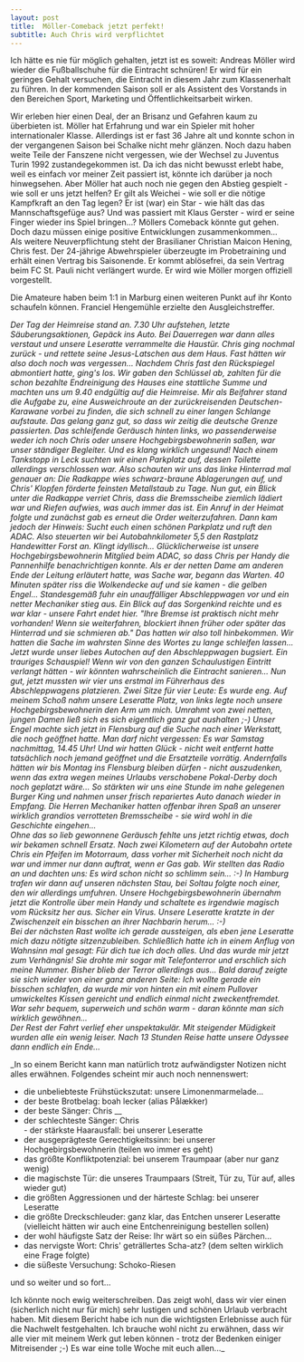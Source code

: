 ```yaml
---
layout: post
title:  Möller-Comeback jetzt perfekt!
subtitle: Auch Chris wird verpflichtet
---
```


Ich hätte es nie für möglich gehalten, jetzt ist es soweit: Andreas Möller wird wieder die Fußballschuhe für die Eintracht schnüren! Er wird für ein geringes Gehalt versuchen, die Eintracht in diesem Jahr zum Klassenerhalt zu führen. In der kommenden Saison soll er als Assistent des Vorstands in den Bereichen Sport, Marketing und Öffentlichkeitsarbeit wirken. 

Wir erleben hier einen Deal, der an Brisanz und Gefahren kaum zu überbieten ist. Möller hat Erfahrung und war ein Spieler mit hoher internationaler Klasse. Allerdings ist er fast 36 Jahre alt und konnte schon in der vergangenen Saison bei Schalke nicht mehr glänzen. Noch dazu haben weite Teile der Fanszene nicht vergessen, wie der Wechsel zu Juventus Turin 1992 zustandegekommen ist. Da ich das nicht bewusst erlebt habe, weil es einfach vor meiner Zeit passiert ist, könnte ich darüber ja noch hinwegsehen. Aber Möller hat auch noch nie gegen den Abstieg gespielt - wie soll er uns jetzt helfen? Er gilt als Weichei - wie soll er die nötige Kampfkraft an den Tag legen? Er ist (war) ein Star - wie hält das das Mannschaftsgefüge aus? Und was passiert mit Klaus Gerster - wird er seine Finger wieder ins Spiel bringen...? Möllers Comeback könnte gut gehen. Doch dazu müssen einige positive Entwicklungen zusammenkommen...  
Als weitere Neuverpflichtung steht der Brasilianer Christian Maicon Hening, Chris fest. Der 24-jährige Abwehrspieler überzeugte im Probetraining und erhält einen Vertrag bis Saisonende. Er kommt ablösefrei, da sein Vertrag beim FC St. Pauli nicht verlängert wurde. Er wird wie Möller morgen offiziell vorgestellt.

Die Amateure haben beim 1:1 in Marburg einen weiteren Punkt auf ihr Konto schaufeln können. Franciel Hengemühle erzielte den Ausgleichstreffer.

_Der Tag der Heimreise stand an. 7.30 Uhr aufstehen, letzte Säuberungsaktionen, Gepäck ins Auto. Bei Dauerregen war dann alles verstaut und unsere Leseratte verrammelte die Haustür. Chris ging nochmal zurück - und rettete seine Jesus-Latschen aus dem Haus. Fast hätten wir also doch noch was vergessen... Nachdem Chris fast den Rückspiegel abmontiert hatte, ging's los. Wir gaben den Schlüssel ab, zahlten für die schon bezahlte Endreinigung des Hauses eine stattliche Summe und machten uns um 9.40 endgültig auf die Heimreise. Mir als Beifahrer stand die Aufgabe zu, eine Ausweichroute an der zurückreisenden Deutschen-Karawane vorbei zu finden, die sich schnell zu einer langen Schlange aufstaute. Das gelang ganz gut, so dass wir zeitig die deutsche Grenze passierten. Das schleifende Geräusch hinten links, wo passenderweise weder ich noch Chris oder unsere Hochgebirgsbewohnerin saßen, war unser ständiger Begleiter. Und es klang wirklich ungesund! Nach einem Tankstopp in Leck suchten wir einen Parkplatz auf, dessen Toilette allerdings verschlossen war. Also schauten wir uns das linke Hinterrad mal genauer an: Die Radkappe wies schwarz-braune Ablagerungen auf, und Chris' Klopfen förderte feinsten Metallstaub zu Tage. Nun gut, ein Blick unter die Radkappe verriet Chris, dass die Bremsscheibe ziemlich lädiert war und Riefen aufwies, was auch immer das ist. Ein Anruf in der Heimat folgte und zunächst gab es erneut die Order weiterzufahren. Dann kam jedoch der Hinweis: Sucht euch einen schönen Parkplatz und ruft den ADAC. Also steuerten wir bei Autobahnkilometer 5,5 den Rastplatz Handewitter Forst an. Klingt idyllisch... Glücklicherweise ist unsere Hochgebirgsbewohnerin Mitglied beim ADAC, so dass Chris per Handy die Pannenhilfe benachrichtigen konnte. Als er der netten Dame am anderen Ende der Leitung erläutert hatte, was Sache war, begann das Warten. 40 Minuten später riss die Wolkendecke auf und sie kamen - die gelben Engel... Standesgemäß fuhr ein unauffälliger Abschleppwagen vor und ein netter Mechaniker stieg aus. Ein Blick auf das Sorgenkind reichte und es war klar - unsere Fahrt endet hier. "Ihre Bremse ist praktisch nicht mehr vorhanden! Wenn sie weiterfahren, blockiert ihnen früher oder später das Hinterrad und sie schmieren ab." Das hatten wir also toll hinbekommen. Wir hatten die Sache im wahrsten Sinne des Wortes zu lange schleifen lassen... Jetzt wurde unser liebes Autochen auf den Abschleppwagen bugsiert. Ein trauriges Schauspiel! Wenn wir von den ganzen Schaulustigen Eintritt verlangt hätten - wir könnten wahrscheinlich die Eintracht sanieren... Nun gut, jetzt mussten wir vier uns erstmal im Führerhaus des Abschleppwagens platzieren. Zwei Sitze für vier Leute: Es wurde eng. Auf meinem Schoß nahm unsere Leseratte Platz, von links legte noch unsere Hochgebirgsbewohnerin den Arm um mich. Umrahmt von zwei netten, jungen Damen ließ sich es sich eigentlich ganz gut aushalten ;-) Unser Engel machte sich jetzt in Flensburg auf die Suche nach einer Werkstatt, die noch geöffnet hatte. Man darf nicht vergessen: Es war Samstag nachmittag, 14.45 Uhr! Und wir hatten Glück - nicht weit entfernt hatte tatsächlich noch jemand geöffnet und die Ersatzteile vorrätig. Andernfalls hätten wir bis Montag ins Flensburg bleiben dürfen - nicht auszudenken, wenn das extra wegen meines Urlaubs verschobene Pokal-Derby doch noch geplatzt wäre... So stärkten wir uns eine Stunde im nahe gelegenen Burger King und nahmen unser frisch repariertes Auto danach wieder in Empfang. Die Herren Mechaniker hatten offenbar ihren Spaß an unserer wirklich grandios verrotteten Bremsscheibe - sie wird wohl in die Geschichte eingehen...  
Ohne das so lieb gewonnene Geräusch fehlte uns jetzt richtig etwas, doch wir bekamen schnell Ersatz. Nach zwei Kilometern auf der Autobahn ortete Chris ein Pfeifen im Motorraum, dass vorher mit Sicherheit noch nicht da war und immer nur dann auftrat, wenn er Gas gab. Wir stellten das Radio an und dachten uns: Es wird schon nicht so schlimm sein... :-) In Hamburg trafen wir dann auf unseren nächsten Stau, bei Soltau folgte noch einer, den wir allerdings umfuhren. Unsere Hochgebirgsbewohnerin übernahm jetzt die Kontrolle über mein Handy und schaltete es irgendwie magisch vom Rücksitz her aus. Sicher ein Virus. Unsere Leseratte kratzte in der Zwischenzeit ein bisschen an ihrer Nachbarin herum... :-)  
Bei der nächsten Rast wollte ich gerade aussteigen, als eben jene Leseratte mich dazu nötigte sitzenzubleiben. Schließlich hatte ich in einem Anflug von Wahnsinn mal gesagt: Für dich tue ich doch alles. Und das wurde mir jetzt zum Verhängnis! Sie drohte mir sogar mit Telefonterror und erschlich sich meine Nummer. Bisher blieb der Terror allerdings aus... Bald darauf zeigte sie sich wieder von einer ganz anderen Seite: Ich wollte gerade ein bisschen schlafen, da wurde mir von hinten ein mit einem Pullover umwickeltes Kissen gereicht und endlich einmal nicht zweckentfremdet. War sehr bequem, superweich und schön warm - daran könnte man sich wirklich gewöhnen...  
Der Rest der Fahrt verlief eher unspektakulär. Mit steigender Müdigkeit wurden alle ein wenig leiser. Nach 13 Stunden Reise hatte unsere Odyssee dann endlich ein Ende..._

_In so einem Bericht kann man natürlich trotz aufwändigster Notizen nicht alles erwähnen. Folgendes scheint mir auch noch nennenswert:  
  
- die unbeliebteste Frühstückszutat: unsere Limonenmarmelade...  
- der beste Brotbelag: boah lecker (alias Pålækker)  
- der beste Sänger: Chris __  
- der schlechteste Sänger: Chris  
\- der stärkste Haarausfall: bei unserer Leseratte  
- der ausgeprägteste Gerechtigkeitssinn: bei unserer Hochgebirgsbewohnerin (teilen wo immer es geht)  
- das größte Konfliktpotenzial: bei unserem Traumpaar (aber nur ganz wenig)  
- die magischste Tür: die unseres Traumpaars (Streit, Tür zu, Tür auf, alles wieder gut)  
- die größten Aggressionen und der härteste Schlag: bei unserer Leseratte  
- die größte Dreckschleuder: ganz klar, das Entchen unserer Leseratte (vielleicht hätten wir auch eine Entchenreinigung bestellen sollen)  
- der wohl häufigste Satz der Reise: Ihr wärt so ein süßes Pärchen...  
- das nervigste Wort: Chris' geträllertes Scha-atz? (dem selten wirklich eine Frage folgte)  
- die süßeste Versuchung: Schoko-Riesen  
  
und so weiter und so fort...  
  
Ich könnte noch ewig weiterschreiben. Das zeigt wohl, dass wir vier einen (sicherlich nicht nur für mich) sehr lustigen und schönen Urlaub verbracht haben. Mit diesem Bericht habe ich nun die wichtigsten Erlebnisse auch für die Nachwelt festgehalten. Ich brauche wohl nicht zu erwähnen, dass wir alle vier mit meinem Werk gut leben können - trotz der Bedenken einiger Mitreisender ;-) Es war eine tolle Woche mit euch allen..._

